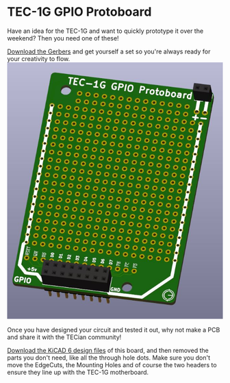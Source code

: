 # TEC-1G GPIO Protoboard

Have an idea for the TEC-1G and want to quickly prototype it over the weekend?
Then you need one of these!

[Download the Gerbers](./TEC-1G_GPIO_Protoboard_v1-1_Gerbers.zip) and get yourself a set so you're always ready for your creativity to flow.
![GPIO Protoboard Render](./TEC-1G_GPIO_Protoboard.jpg)

Once you have designed your circuit and tested it out, why not make a PCB and share it with the TECian community!

[Download the KiCAD 6 design files](./TEC-1G_GPIO_Protoboard_v1-1_Gerbers) of this board, and then removed the parts you don't need,
like all the through hole dots. Make sure you don't move the EdgeCuts, the Mounting Holes and of course the two headers
to ensure they line up with the TEC-1G motherboard.
